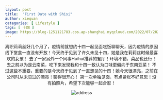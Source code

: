 ```yaml
---
layout: post
title:  "First Date with Shisi"
author: xiequan
categories: [ Lifestyle ]
tags: [ 十四 ]
image: https://blog-1251121783.cos.ap-shanghai.myqcloud.com/2022/07/20220716_184056.JPG
---
```

<center>
离职莉莉丝好几个月了，疫情前就想约十四一起见面吃饭聊聊天，因为疫情的原因线下堂食一直没有开放！今天终于见到了许久未见十四，她是我在莉莉丝时候最喜欢的女孩！  
去了一家另外一个同事Huihui推荐的餐厅！环境不错，菜品也还行！去之前以为是云南菜，吃下来发现我和十四一致认为口味更偏向于东南亚菜！
不过这些不重要，重要的是今天终于见到了一直想见的十四！她今天很漂亮，之前在公司时从未见过的漂亮！聊得很开心！
第一次单独见面，有点紧张不好意思！没有拍照片，希望下次能够一起合影！    

</center>
<div align=center>

![address](https://blog-1251121783.cos.ap-shanghai.myqcloud.com/2022/07/image_2022-07-16_21-37-50.png) 

</div>